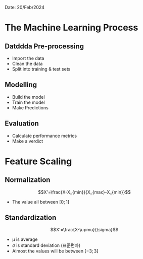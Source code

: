 Date: 20/Feb/2024
# The Machine Learning Process
## Datddda Pre-processing
- Import the data
- Clean the data
- Split into training & test sets
## Modelling
- Build the model
- Train the model
- Make Predictions
## Evaluation
- Calculate performance metrics
- Make a verdict
# Feature Scaling
## Normalization
$$X'=\frac{X-X_{min}}{X_{max}-X_{min}}$$
- The value all between $[0;1]$
## Standardization
$$X'=\frac{X-\upmu}{\sigma}$$
- $\upmu$ is average
- $\sigma$ is standard deviation (표준편차)
- Almost the values will be between $[-3;3]$
